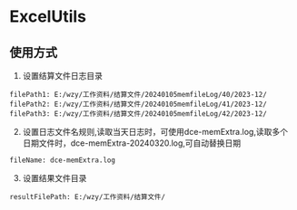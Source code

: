 # ExcelUtils

## 使用方式
1. 设置结算文件日志目录
```
filePath1: E:/wzy/工作资料/结算文件/20240105memfileLog/40/2023-12/
filePath2: E:/wzy/工作资料/结算文件/20240105memfileLog/41/2023-12/
filePath3: E:/wzy/工作资料/结算文件/20240105memfileLog/42/2023-12/
```

2. 设置日志文件名规则,读取当天日志时，可使用dce-memExtra.log,读取多个日期文件时，dce-memExtra-20240320.log,可自动替换日期
```
fileName: dce-memExtra.log
```
3. 设置结果文件目录
```
resultFilePath: E:/wzy/工作资料/结算文件/
```